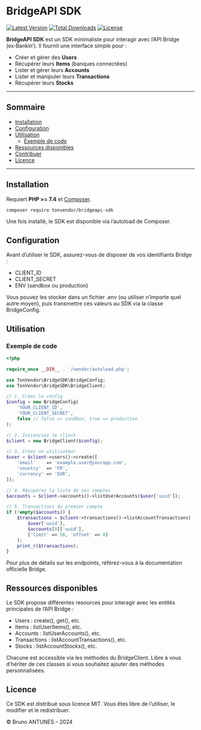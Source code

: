 # BridgeAPI SDK

[![Latest Version](https://img.shields.io/packagist/v/tonvendor/bridgeapi-sdk.svg?style=flat-square)](https://packagist.org/packages/tonvendor/bridgeapi-sdk)
[![Total Downloads](https://img.shields.io/packagist/dt/tonvendor/bridgeapi-sdk.svg?style=flat-square)](https://packagist.org/packages/tonvendor/bridgeapi-sdk)
[![License](https://img.shields.io/badge/license-MIT-blue.svg?style=flat-square)](#license)

**BridgeAPI SDK** est un SDK minimaliste pour interagir avec l’API Bridge (ex‑Bankin’).
Il fournit une interface simple pour :

- Créer et gérer des **Users**
- Récupérer leurs **Items** (banques connectées)
- Lister et gérer leurs **Accounts**
- Lister et manipuler leurs **Transactions**
- Récupérer leurs **Stocks**

---

## Sommaire

- [Installation](#installation)
- [Configuration](#configuration)
- [Utilisation](#utilisation)
  - [Exemple de code](#exemple-de-code)
- [Ressources disponibles](#ressources-disponibles)
- [Contribuer](#contribuer)
- [Licence](#licence)

---

## Installation

Requiert **PHP >= 7.4** et [Composer](https://getcomposer.org/).

```bash
composer require tonvendor/bridgeapi-sdk
```

Une fois installé, le SDK est disponible via l’autoload de Composer.

## Configuration

Avant d’utiliser le SDK, assurez-vous de disposer de vos identifiants Bridge :
- CLIENT_ID
- CLIENT_SECRET
- ENV (sandbox ou production)

Vous pouvez les stocker dans un fichier .env (ou utiliser n’importe quel autre moyen), puis transmettre ces valeurs au SDK via la classe BridgeConfig.

## Utilisation

### Exemple de code

```php
<?php

require_once __DIR__ . '/vendor/autoload.php';

use TonVendor\BridgeSDK\BridgeConfig;
use TonVendor\BridgeSDK\BridgeClient;

// 1. Créez la config
$config = new BridgeConfig(
    'YOUR_CLIENT_ID',
    'YOUR_CLIENT_SECRET',
    false // false => sandbox, true => production
);

// 2. Instanciez le client
$client = new BridgeClient($config);

// 3. Créez un utilisateur
$user = $client->users()->create([
    'email'    => 'example.user@yourapp.com',
    'country'  => 'FR',
    'currency' => 'EUR',
]);

// 4. Récupérez la liste de ses comptes
$accounts = $client->accounts()->listUserAccounts($user['uuid']);

// 5. Transactions du premier compte
if (!empty($accounts)) {
    $transactions = $client->transactions()->listAccountTransactions(
        $user['uuid'],
        $accounts[0]['uuid'],
        ['limit' => 50, 'offset' => 0]
    );
    print_r($transactions);
}
```

Pour plus de détails sur les endpoints, référez-vous à la documentation officielle Bridge.

## Ressources disponibles

Le SDK propose différentes resources pour interagir avec les entités principales de l’API Bridge :
- Users : create(), get(), etc.
- Items : listUserItems(), etc.
- Accounts : listUserAccounts(), etc.
- Transactions : listAccountTransactions(), etc.
- Stocks : listAccountStocks(), etc.

Chacune est accessible via les méthodes du BridgeClient.
Libre à vous d’hériter de ces classes si vous souhaitez ajouter des méthodes personnalisées.

## Licence

Ce SDK est distribué sous licence MIT.
Vous êtes libre de l’utiliser, le modifier et le redistribuer.

© Bruno ANTUNES – 2024